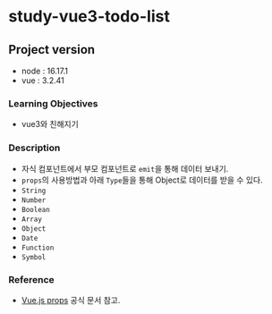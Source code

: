 # study-vue3-todo-list

## Project version

- node : 16.17.1
- vue : 3.2.41

### Learning Objectives

- vue3와 친해지기

### Description

- 자식 컴포넌트에서 부모 컴포넌트로 `emit`을 통해 데이터 보내기.
- `props`의 사용방법과 아래 `Type`들을 통해 Object로 데이터를 받을 수 있다.
- `String`
- `Number`
- `Boolean`
- `Array`
- `Object`
- `Date`
- `Function`
- `Symbol`

### Reference
- [Vue.js props](https://vuejs.org/guide/components/props.html) 공식 문서 참고.
